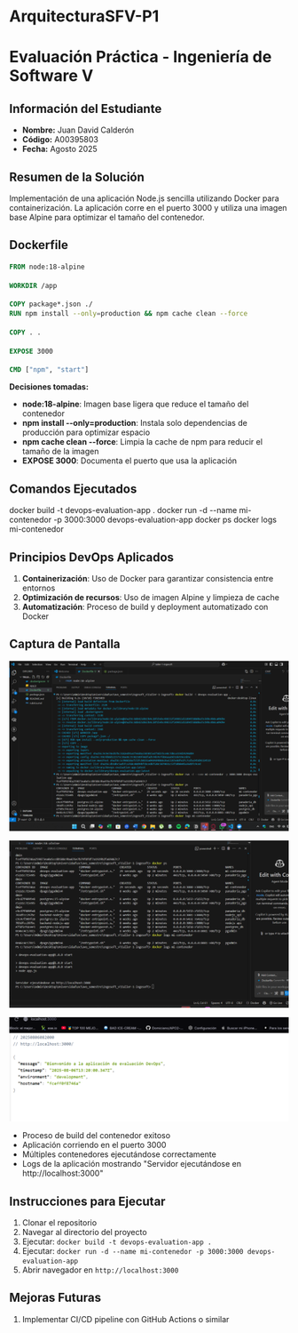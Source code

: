 # ArquitecturaSFV-P1

# Evaluación Práctica - Ingeniería de Software V

## Información del Estudiante
- **Nombre:** Juan David Calderón
- **Código:** A00395803
- **Fecha:** Agosto 2025

## Resumen de la Solución
Implementación de una aplicación Node.js sencilla utilizando Docker para containerización. La aplicación corre en el puerto 3000 y utiliza una imagen base Alpine para optimizar el tamaño del contenedor.

## Dockerfile
```dockerfile
FROM node:18-alpine

WORKDIR /app

COPY package*.json ./
RUN npm install --only=production && npm cache clean --force

COPY . .

EXPOSE 3000

CMD ["npm", "start"]
```

**Decisiones tomadas:**
- **node:18-alpine**: Imagen base ligera que reduce el tamaño del contenedor
- **npm install --only=production**: Instala solo dependencias de producción para optimizar espacio
- **npm cache clean --force**: Limpia la cache de npm para reducir el tamaño de la imagen
- **EXPOSE 3000**: Documenta el puerto que usa la aplicación

## Comandos Ejecutados
docker build -t devops-evaluation-app .
docker run -d --name mi-contenedor -p 3000:3000 devops-evaluation-app
docker ps
docker logs mi-contenedor


## Principios DevOps Aplicados
1. **Containerización**: Uso de Docker para garantizar consistencia entre entornos
2. **Optimización de recursos**: Uso de imagen Alpine y limpieza de cache
3. **Automatización**: Proceso de build y deployment automatizado con Docker

## Captura de Pantalla

![alt text](image.png)

![alt text](image-1.png)

![alt text](image-2.png)

- Proceso de build del contenedor exitoso
- Aplicación corriendo en el puerto 3000
- Múltiples contenedores ejecutándose correctamente
- Logs de la aplicación mostrando "Servidor ejecutándose en http://localhost:3000"

## Instrucciones para Ejecutar
1. Clonar el repositorio
2. Navegar al directorio del proyecto
3. Ejecutar: `docker build -t devops-evaluation-app .`
4. Ejecutar: `docker run -d --name mi-contenedor -p 3000:3000 devops-evaluation-app`
5. Abrir navegador en `http://localhost:3000`

## Mejoras Futuras
1. Implementar CI/CD pipeline con GitHub Actions o similar


